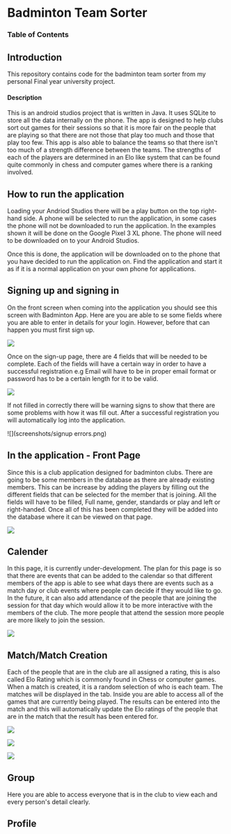 # Badminton Team Sorter

### Table of Contents

## Introduction

This repository contains code for the badminton team sorter from my personal Final year university
project.

#### Description

This is an android studios project that is written in Java. It uses SQLite to store all the data internally
on the phone. The app is designed to help clubs sort out games for their sessions so that it is more
fair on the people that are playing so that there are not those that play too much and those that
play too few. This app is also able to balance the teams so that there isn't too much of a strength
difference between the teams. The strengths of each of the players are determined in an Elo like system
that can be found quite commonly in chess and computer games where there is a ranking involved. 

## How to run the application

Loading your Andriod Studios there will be a play button on the top right-hand side. A phone will be selected to run the
application, in some cases the phone will not be downloaded to run the application. In the examples shown it will be 
done on the Google Pixel 3 XL phone. The phone will need to be downloaded on to your Android Studios. 

Once this is done, the application will be downloaded on to the phone that you have decided to run the application on.
Find the application and start it as if it is a normal application on your own phone for applications.

## Signing up and signing in

On the front screen when coming into the application you should see this screen with Badminton App. Here are you are able
to se some fields where you are able to enter in details for your login. However, before that can happen you must first 
sign up. 

![](screenshots/login.png)

Once on the sign-up page, there are 4 fields that will be needed to be complete. Each of the fields will have a certain 
way in order to have a successful registration e.g Email will have to be in proper email format or password has to be a 
certain length for it to be valid.

![](screenshots/signup.png) 

If not filled in correctly there will be warning signs to show that there are some
problems with how it was fill out. After a successful registration you will automatically log into the application.

![](screenshots/signup errors.png)

## In the application - Front Page

Since this is a club application designed for badminton clubs. There are going to be some members in the database as there
are already existing members. This can be increase by adding the players by filling out the different fields that can be 
selected for the member that is joining. All the fields will have to be filled, Full name, gender, standards or play and 
left or right-handed. Once all of this has been completed they will be added into the database where it can be viewed on
that page. 

![](screenshots/frontpage.png)
## Calender

In this page, it is currently under-development. The plan for this page is so that there are events that can be added to
the calendar so that different members of the app is able to see what days there are events such as a match day or club
events where people can decide if they would like to go. In the future, it can also add attendance of the people that are 
joining the session for that day which would allow it to be more interactive with the members of the club. The more people
that attend the session more people are more likely to join the session. 

![](screenshots/calendar.png)

## Match/Match Creation

Each of the people that are in the club are all assigned a rating, this is also called Elo Rating which is commonly found
in Chess or computer games. When a match is created, it is a random selection of who is each team. The matches will be 
displayed in the tab. Inside you are able to access all of the games that are currently being played. The results can be
entered into the match and this will automatically update the Elo ratings of the people that are in the match that the 
result has been entered for. 

![](screenshots/matchpage.png)

![](screenshots/matchteamexample.png)

![](screenshots/matchgame.png)

## Group

Here you are able to access everyone that is in the club to view each and every person's detail clearly.

## Profile



